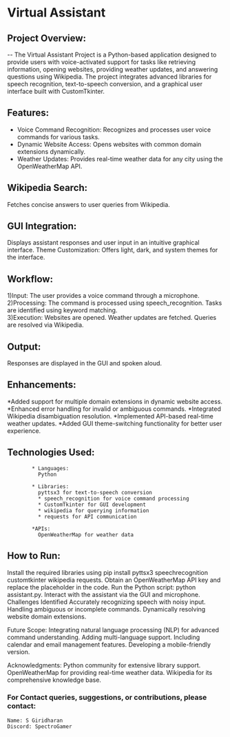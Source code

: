 # Virtual Assistant 

## Project Overview:

 -- The Virtual Assistant Project is a  Python-based application designed to provide users with voice-activated support for tasks like retrieving information, opening websites, providing weather updates, and answering questions using Wikipedia. 
The project integrates advanced libraries for speech recognition, text-to-speech conversion, and a graphical user interface built with CustomTkinter.

## Features:

  * Voice Command Recognition: Recognizes and processes user voice commands for various tasks.
  * Dynamic Website Access: Opens websites with common domain extensions dynamically.
  * Weather Updates: Provides real-time weather data for any city using the OpenWeatherMap API.
  
## Wikipedia Search: 

  Fetches concise answers to user queries from Wikipedia.
  
## GUI Integration: 

  Displays assistant responses and user input in an intuitive graphical interface.
  Theme Customization: Offers light, dark, and system themes for the interface.
  
## Workflow:
  1)Input:
    The user provides a voice command through a      microphone.
  2)Processing:
    The command is processed using speech_recognition.
    Tasks are identified using keyword matching.  
  3)Execution:
    Websites are opened.
    Weather updates are fetched.
    Queries are resolved via Wikipedia.
      
## Output: 
  Responses are displayed in the GUI and spoken aloud.
  
## Enhancements:
 *Added support for multiple domain extensions in dynamic website access.
 *Enhanced error handling for invalid or ambiguous commands.
 *Integrated Wikipedia disambiguation  resolution.
 *Implemented API-based real-time weather updates.
 *Added GUI theme-switching functionality for better user experience.

## Technologies Used:
            * Languages:
              Python
              
            * Libraries:
              pyttsx3 for text-to-speech conversion
              * speech_recognition for voice command processing
              * CustomTkinter for GUI development
              * wikipedia for querying information
              * requests for API communication
              
            *APIs:
              OpenWeatherMap for weather data
  
## How to Run:
  Install the required libraries using pip install pyttsx3 speechrecognition customtkinter wikipedia requests.
  Obtain an OpenWeatherMap API key and replace the placeholder in the code.
  Run the Python script: python assistant.py.
  Interact with the assistant via the GUI and microphone.
  Challenges Identified
  Accurately recognizing speech with noisy input.
  Handling ambiguous or incomplete commands.
  Dynamically resolving website domain extensions.
  
Future Scope:
    Integrating natural language processing (NLP) for advanced command understanding.
    Adding multi-language support.
    Including calendar and email management features.
    Developing a mobile-friendly version.
  
Acknowledgments:
    Python community for extensive library support.
    OpenWeatherMap for providing real-time weather data.
    Wikipedia for its comprehensive knowledge base.
  
### For Contact queries, suggestions, or contributions, please contact:
    Name: S Giridharan 
    Discord: SpectroGamer
